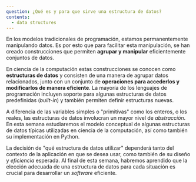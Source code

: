 ```yaml
---
question: ¿Qué es y para que sirve una estructura de datos?
contents:
  - data structures
---
```


En los modelos tradicionales de programación, estamos permanentemente manipulando datos. Es por esto que para facilitar esta manipulación, se han creado construcciones que permiten **agrupar y manipular** eficientemente conjuntos de datos.

En ciencia de la computación estas construcciones se conocen como **estructuras de datos** y consisten de una manera de agrupar datos relacionados, junto con un conjunto de **operaciones para accederlos y modificarlos de manera eficiente**. La mayoría de los lenguajes de programación incluyen soporte para algunas estructuras de datos predefinidas (*built-in*) y también permiten definir estructuras nuevas.

A diferencia de las variables simples o "primitivas" como los enteros, o los reales, las estructuras de datos involucran un mayor nivel de *abstracción*. En esta semana estudiaremos el modelo conceptual de algunas estructuras de datos típicas utilizadas en ciencia de la computación, así como también su implementación en Python. 

La decisión de "qué estructura de datos utilizar" dependerá tanto del contexto de la aplicación en que se desea usar, como también de su diseño y *eficiencia* esperada. Al final de esta semana, habremos aprendido que la elección adecuada de una estructura de datos para cada situación es crucial para desarrollar un *software* eficiente.